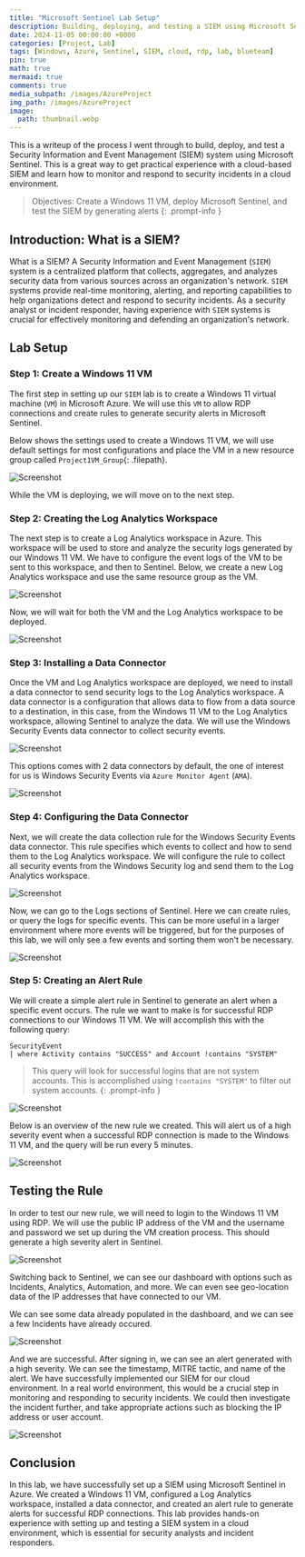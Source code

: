 ```yaml
---
title: "Microsoft Sentinel Lab Setup"
description: Building, deploying, and testing a SIEM using Microsoft Sentinel
date: 2024-11-05 00:00:00 +0000
categories: [Project, Lab]
tags: [Windows, Azure, Sentinel, SIEM, cloud, rdp, lab, blueteam]
pin: true
math: true
mermaid: true
comments: true
media_subpath: /images/AzureProject
img_path: /images/AzureProject
image:
  path: thumbnail.webp
---
```


 This is a writeup of the process I went through to build, deploy, and test a Security Information and Event Management (SIEM) system using Microsoft Sentinel. This is a great way to get practical experience with a cloud-based SIEM and learn how to monitor and respond to security incidents in a cloud environment.

<!-- markdownlint-capture -->
<!-- markdownlint-disable -->
> Objectives: Create a Windows 11 VM, deploy Microsoft Sentinel, and test the SIEM by generating alerts
{: .prompt-info }
<!-- markdownlint-restore -->

## Introduction: What is a SIEM?

What is a SIEM? A Security Information and Event Management (`SIEM`) system is a centralized platform that collects, aggregates, and analyzes security data from various sources across an organization's network. `SIEM` systems provide real-time monitoring, alerting, and reporting capabilities to help organizations detect and respond to security incidents. As a security analyst or incident responder, having experience with `SIEM` systems is crucial for effectively monitoring and defending an organization's network.

## Lab Setup

### Step 1: Create a Windows 11 VM

The first step in setting up our `SIEM` lab is to create a Windows 11 virtual machine (`VM`) in Microsoft Azure. We will use this `VM` to allow RDP connections and create rules to generate security alerts in Microsoft Sentinel.

Below shows the settings used to create a Windows 11 VM, we will use default settings for most configurations and place the VM in a new resource group called `Project1VM_Group`{: .filepath}. 

![Screenshot](Picture1.png)

While the VM is deploying, we will move on to the next step.

### Step 2: Creating the Log Analytics Workspace

The next step is to create a Log Analytics workspace in Azure. This workspace will be used to store and analyze the security logs generated by our Windows 11 VM. We have to configure the event logs of the VM to be sent to this workspace, and then to Sentinel. Below, we create a new Log Analytics workspace and use the same resource group as the VM.

![Screenshot](Picture3.png)

Now, we will wait for both the VM and the Log Analytics workspace to be deployed.

![Screenshot](Picture4.png)

### Step 3: Installing a Data Connector

Once the VM and Log Analytics workspace are deployed, we need to install a data connector to send security logs to the Log Analytics workspace. A data connector is a configuration that allows data to flow from a data source to a destination, in this case, from the Windows 11 VM to the Log Analytics workspace, allowing Sentinel to analyze the data. We will use the Windows Security Events data connector to collect security events. 

![Screenshot](Picture6.png)

This options comes with 2 data connectors by default, the one of interest for us is Windows Security Events via `Azure Monitor Agent` (`AMA`).

![Screenshot](Picture7.png)

### Step 4: Configuring the Data Connector

Next, we will create the data collection rule for the Windows Security Events data connector. This rule specifies which events to collect and how to send them to the Log Analytics workspace. We will configure the rule to collect all security events from the Windows Security log and send them to the Log Analytics workspace.

![Screenshot](Picture8.png)

Now, we can go to the Logs sections of Sentinel. Here we can create rules, or query the logs for specific events. This can be more useful in a larger environment where more events will be triggered, but for the purposes of this lab, we will only see a few events and sorting them won't be necessary.

![Screenshot](Picture9.png)

### Step 5: Creating an Alert Rule

We will create a simple alert rule in Sentinel to generate an alert when a specific event occurs. The rule we want to make is for successful RDP connections to our Windows 11 VM. We will accomplish this with the following query:

```text
SecurityEvent
| where Activity contains "SUCCESS" and Account !contains "SYSTEM"
```

<!-- markdownlint-capture -->
<!-- markdownlint-disable -->
> This query will look for successful logins that are not system accounts. This is accomplished using `!contains "SYSTEM"` to filter out system accounts.
{: .prompt-info }
<!-- markdownlint-restore -->

![Screenshot](Picture10.png)

Below is an overview of the new rule we created. This will alert us of a high severity event when a successful RDP connection is made to the Windows 11 VM, and the query will be run every 5 minutes. 

![Screenshot](Picture11.png)

## Testing the Rule

In order to test our new rule, we will need to login to the Windows 11 VM using RDP. We will use the public IP address of the VM and the username and password we set up during the VM creation process. This should generate a high severity alert in Sentinel.

![Screenshot](Picture13.png)

Switching back to Sentinel, we can see our dashboard with options such as Incidents, Analytics, Automation, and more. We can even see geo-location data of the IP addresses that have connected to our VM.

We can see some data already populated in the dashboard, and we can see a few Incidents have already occured. 

![Screenshot](Picture14.png)

And we are successful. After signing in, we can see an alert generated with a high severity. We can see the timestamp, MITRE tactic, and name of the alert. We have successfully implemented our SIEM for our cloud environment. In a real world environment, this would be a crucial step in monitoring and responding to security incidents. We could then investigate the incident further, and take appropriate actions such as blocking the IP address or user account.

![Screenshot](Picture12.png)

## Conclusion

In this lab, we have successfully set up a SIEM using Microsoft Sentinel in Azure. We created a Windows 11 VM, configured a Log Analytics workspace, installed a data connector, and created an alert rule to generate alerts for successful RDP connections. This lab provides hands-on experience with setting up and testing a SIEM system in a cloud environment, which is essential for security analysts and incident responders. 